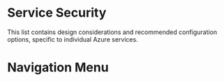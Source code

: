 # Service Security

This list contains design considerations and recommended configuration options, specific to individual Azure services.

# Navigation Menu


